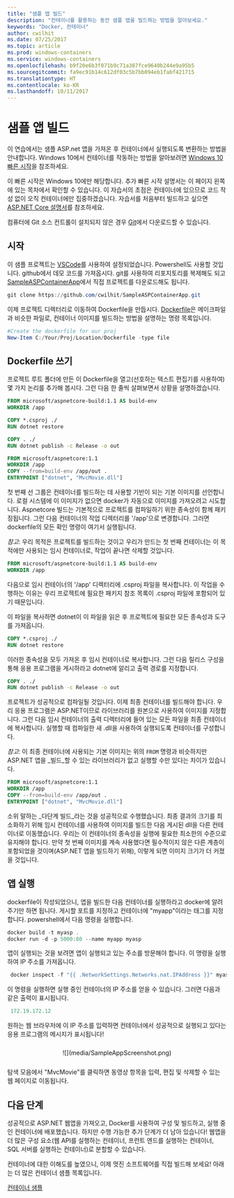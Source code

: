 ```yaml
---
title: "샘플 앱 빌드"
description: "컨테이너를 활용하는 동안 샘플 앱을 빌드하는 방법을 알아보세요."
keywords: "Docker, 컨테이너"
author: cwilhit
ms.date: 07/25/2017
ms.topic: article
ms.prod: windows-containers
ms.service: windows-containers
ms.openlocfilehash: b9f20e6b3f071b9c71a387fce9640b244e9a95b5
ms.sourcegitcommit: fa9ec91b14c612df03c5b7bb094eb1fabf421715
ms.translationtype: HT
ms.contentlocale: ko-KR
ms.lasthandoff: 10/11/2017
---
```

# <a name="build-a-sample-app"></a>샘플 앱 빌드

이 연습에서는 샘플 ASP.net 앱을 가져온 후 컨테이너에서 실행되도록 변환하는 방법을 안내합니다. Windows 10에서 컨테이너를 작동하는 방법을 알아보려면 [Windows 10 빠른 시작](./quick-start-windows-10.md)을 참조하세요.

이 빠른 시작은 Windows 10에만 해당합니다. 추가 빠른 시작 설명서는 이 페이지 왼쪽에 있는 목차에서 확인할 수 있습니다. 이 자습서의 초점은 컨테이너에 있으므로 코드 작성 없이 오직 컨테이너에만 집중하겠습니다. 자습서를 처음부터 빌드하고 싶으면 [ASP.NET Core 설명서](https://docs.microsoft.com/en-us/aspnet/core/tutorials/first-mvc-app-xplat/)를 참조하세요.

컴퓨터에 Git 소스 컨트롤이 설치되지 않은 경우 [Git](https://git-scm.com/download)에서 다운로드할 수 있습니다.

## <a name="getting-started"></a>시작

이 샘플 프로젝트는 [VSCode](https://code.visualstudio.com/)를 사용하여 설정되었습니다. Powershell도 사용할 것입니다. github에서 데모 코드를 가져옵시다. git를 사용하여 리포지토리를 복제해도 되고 [SampleASPContainerApp](https://github.com/cwilhit/SampleASPContainerApp)에서 직접 프로젝트를 다운로드해도 됩니다.

```Powershell
git clone https://github.com/cwilhit/SampleASPContainerApp.git
```

이제 프로젝트 디렉터리로 이동하여 Dockerfile을 만듭시다. [Dockerfile](https://docs.docker.com/engine/reference/builder/)은 메이크파일과 비슷한 파일로, 컨테이너 이미지를 빌드하는 방법을 설명하는 명령 목록입니다.

```Powershell
#Create the dockerfile for our proj
New-Item C:/Your/Proj/Location/Dockerfile -type file
```

## <a name="writing-our-dockerfile"></a>Dockerfile 쓰기

프로젝트 루트 폴더에 만든 이 Dockerfile을 열고(선호하는 텍스트 편집기를 사용하여) 몇 가지 논리를 추가해 봅시다. 그런 다음 한 줄씩 살펴보면서 상황을 설명하겠습니다.

```Dockerfile
FROM microsoft/aspnetcore-build:1.1 AS build-env
WORKDIR /app

COPY *.csproj ./
RUN dotnet restore

COPY . ./
RUN dotnet publish -c Release -o out

FROM microsoft/aspnetcore:1.1
WORKDIR /app
COPY --from=build-env /app/out .
ENTRYPOINT ["dotnet", "MvcMovie.dll"]
```

첫 번째 선 그룹은 컨테이너를 빌드하는 데 사용할 기반이 되는 기본 이미지를 선언합니다. 로컬 시스템에 이 이미지가 없으면 docker가 자동으로 이미지를 가져오려고 시도합니다. Aspnetcore 빌드는 기본적으로 프로젝트를 컴파일하기 위한 종속성이 함께 패키징됩니다. 그런 다음 컨테이너의 작업 디렉터리를 '/app'으로 변경합니다. 그러면 dockerfile의 모든 확인 명령이 여기서 실행됩니다.

_참고_: 우리 목적은 프로젝트를 빌드하는 것이고 우리가 만드는 첫 번째 컨테이너는 이 목적에만 사용되는 임시 컨테이너로, 작업이 끝나면 삭제할 것입니다.

```Dockerfile
FROM microsoft/aspnetcore-build:1.1 AS build-env
WORKDIR /app
```

다음으로 임시 컨테이너의 '/app' 디렉터리에 .csproj 파일을 복사합니다. 이 작업을 수행하는 이유는 우리 프로젝트에 필요한 패키지 참조 목록이 .csproj 파일에 포함되어 있기 때문입니다.

이 파일을 복사하면 dotnet이 이 파일을 읽은 후 프로젝트에 필요한 모든 종속성과 도구를 가져옵니다.

```Dockerfile
COPY *.csproj ./
RUN dotnet restore
```

이러한 종속성을 모두 가져온 후 임시 컨테이너로 복사합니다. 그런 다음 릴리스 구성을 통해 응용 프로그램을 게시하라고 dotnet에 알리고 출력 경로를 지정합니다.

```Dockerfile
COPY . ./
RUN dotnet publish -c Release -o out
```

프로젝트가 성공적으로 컴파일될 것입니다. 이제 최종 컨테이너를 빌드해야 합니다. 우리 응용 프로그램은 ASP.NET이므로 라이브러리를 원본으로 사용하여 이미지를 지정합니다. 그런 다음 임시 컨테이너의 출력 디렉터리에 들어 있는 모든 파일을 최종 컨테이너에 복사합니다. 실행할 때 컴파일한 새 .dll을 사용하여 실행되도록 컨테이너를 구성합니다.

_참고_: 이 최종 컨테이너에 사용되는 기본 이미지는 위의 ```FROM``` 명령과 비슷하지만 ASP.NET 앱을 _빌드_할 수 있는 라이브러리가 없고 실행할 수만 있다는 차이가 있습니다.

```Dockerfile
FROM microsoft/aspnetcore:1.1
WORKDIR /app
COPY --from=build-env /app/out .
ENTRYPOINT ["dotnet", "MvcMovie.dll"]
```

소위 말하는 _다단계 빌드_라는 것을 성공적으로 수행했습니다. 최종 결과의 크기를 최소화하기 위해 임시 컨테이너를 사용하여 이미지를 빌드한 다음 게시된 dll을 다른 컨테이너로 이동했습니다. 우리는 이 컨테이너의 종속성을 실행에 필요한 최소한의 수준으로 유지해야 합니다. 만약 첫 번째 이미지를 계속 사용했다면 필수적이지 않은 다른 계층이 포함되었을 것이며(ASP.NET 앱을 빌드하기 위해), 이렇게 되면 이미지 크기가 더 커졌을 것입니다.

## <a name="running-the-app"></a>앱 실행

dockerfile이 작성되었으니, 앱을 빌드한 다음 컨테이너를 실행하라고 docker에 알려주기만 하면 됩니다. 게시할 포트를 지정하고 컨테이너에 "myapp"이라는 태그를 지정합니다. powershell에서 다음 명령을 실행합니다.

```Powershell
docker build -t myasp .
docker run -d -p 5000:80 --name myapp myasp
```

앱이 실행되는 것을 보려면 앱이 실행되고 있는 주소를 방문해야 합니다. 이 명령을 실행하여 IP 주소를 가져옵니다.

```Powershell
 docker inspect -f "{{ .NetworkSettings.Networks.nat.IPAddress }}" myasp
```

이 명령을 실행하면 실행 중인 컨테이너의 IP 주소를 얻을 수 있습니다. 그러면 다음과 같은 출력이 표시됩니다.

```Powershell
 172.19.172.12
```

원하는 웹 브라우저에 이 IP 주소를 입력하면 컨테이너에서 성공적으로 실행되고 있다는 응용 프로그램의 메시지가 표시됩니다!

<center style="margin: 25px">![](media/SampleAppScreenshot.png)</center>

탐색 모음에서 "MvcMovie"를 클릭하면 동영상 항목을 입력, 편집 및 삭제할 수 있는 웹 페이지로 이동됩니다.

## <a name="next-steps"></a>다음 단계

성공적으로 ASP.NET 웹앱을 가져오고, Docker를 사용하여 구성 및 빌드하고, 실행 중인 컨테이너에 배포했습니다. 하지만 수행 가능한 추가 단계가 더 남아 있습니다! 웹앱을 더 많은 구성 요소(웹 API를 실행하는 컨테이너, 프런트 엔드를 실행하는 컨테이너, SQL 서버를 실행하는 컨테이너)로 분할할 수 있습니다.

컨테이너에 대한 이해도를 높였으니, 이제 멋진 소프트웨어를 직접 빌드해 보세요! 아래는 더 많은 컨테이너 샘플 목록입니다.

[컨테이너 샘플](../samples.md)
